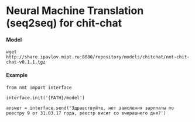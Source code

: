 # Neural Machine Translation (seq2seq) for chit-chat

#### Model

```
wget  http://share.ipavlov.mipt.ru:8080/repository/models/chitchat/nmt-chit-chat-v0.1.1.tgz
```
#### Example
```
from nmt import interface

interface.init('{PATH}/model')

answer = interface.send('Здравствуйте, нет заисления зарплаты по реестру 9 от 31.03.17 года, реестр висит со вчерашнего дня?')


```
